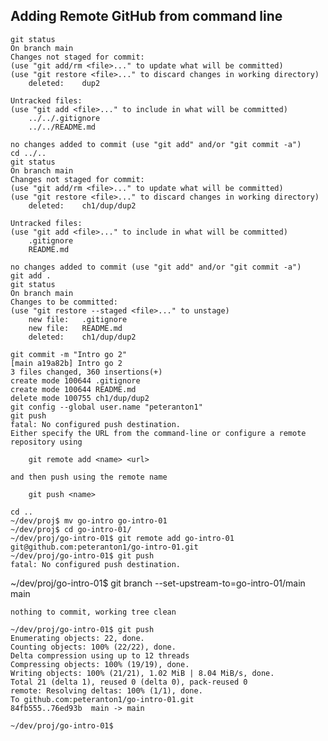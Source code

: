 Adding Remote GitHub from command line
--------------------------------

    git status
    On branch main
    Changes not staged for commit:
    (use "git add/rm <file>..." to update what will be committed)
    (use "git restore <file>..." to discard changes in working directory)
        deleted:    dup2

    Untracked files:
    (use "git add <file>..." to include in what will be committed)
        ../../.gitignore
        ../../README.md

    no changes added to commit (use "git add" and/or "git commit -a")
    cd ../..
    git status
    On branch main
    Changes not staged for commit:
    (use "git add/rm <file>..." to update what will be committed)
    (use "git restore <file>..." to discard changes in working directory)
        deleted:    ch1/dup/dup2

    Untracked files:
    (use "git add <file>..." to include in what will be committed)
        .gitignore
        README.md

    no changes added to commit (use "git add" and/or "git commit -a")
    git add .
    git status
    On branch main
    Changes to be committed:
    (use "git restore --staged <file>..." to unstage)
        new file:   .gitignore
        new file:   README.md
        deleted:    ch1/dup/dup2

    git commit -m "Intro go 2"
    [main a19a82b] Intro go 2
    3 files changed, 360 insertions(+)
    create mode 100644 .gitignore
    create mode 100644 README.md
    delete mode 100755 ch1/dup/dup2
    git config --global user.name "peteranton1"
    git push
    fatal: No configured push destination.
    Either specify the URL from the command-line or configure a remote repository using

        git remote add <name> <url>

    and then push using the remote name

        git push <name>

    cd ..
    ~/dev/proj$ mv go-intro go-intro-01
    ~/dev/proj$ cd go-intro-01/
    ~/dev/proj/go-intro-01$ git remote add go-intro-01 git@github.com:peteranton1/go-intro-01.git
    ~/dev/proj/go-intro-01$ git push
    fatal: No configured push destination.

   ~/dev/proj/go-intro-01$ git branch --set-upstream-to=go-intro-01/main main

    nothing to commit, working tree clean

    ~/dev/proj/go-intro-01$ git push
    Enumerating objects: 22, done.
    Counting objects: 100% (22/22), done.
    Delta compression using up to 12 threads
    Compressing objects: 100% (19/19), done.
    Writing objects: 100% (21/21), 1.02 MiB | 8.04 MiB/s, done.
    Total 21 (delta 1), reused 0 (delta 0), pack-reused 0
    remote: Resolving deltas: 100% (1/1), done.
    To github.com:peteranton1/go-intro-01.git
    84fb555..76ed93b  main -> main

    ~/dev/proj/go-intro-01$ 
